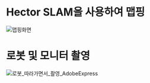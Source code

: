 # Hector SLAM을 사용하여 맵핑
![맵핑화면](https://github.com/pflnhw/Yeonhee_Project/assets/129160008/690f372b-3c7e-4814-93f3-1f58d859cc00)

# 로봇 및 모니터 촬영
![로봇_따라가면서_촬영_AdobeExpress](https://github.com/pflnhw/Yeonhee_Project/assets/129160008/7a74f86e-ba94-41f6-9e82-0fe026a3ec91)
